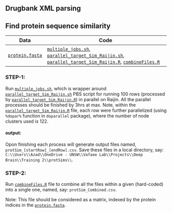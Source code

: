 ## Drugbank XML parsing

## Find protein sequence similarity
| Data | Code |
| --- | --- |
| [```protein.fasta```](https://github.com/Akmazad/Drug-Repositioning/tree/master/data) | [```multiple_jobs.sh```](https://github.com/Akmazad/Drug-Repositioning/blob/master/scripts/multiple_jobs.sh), [```parallel_target_Sim_Raijin.sh```](https://github.com/Akmazad/Drug-Repositioning/blob/master/scripts/parallel_target_Sim_Raijin.sh), [```parallel_target_Sim_Raijin.R```](https://github.com/Akmazad/Drug-Repositioning/blob/master/scripts/parallel_target_Sim_Raijin.R), [```combineFiles.R```](https://github.com/Akmazad/Drug-Repositioning/blob/master/scripts/combineFiles.R) |

### STEP-1:
Run [```multiple_jobs.sh```](https://github.com/Akmazad/Drug-Repositioning/blob/master/scripts/multiple_jobs.sh), which is wrapper around [```parallel_target_Sim_Raijin.sh```](https://github.com/Akmazad/Drug-Repositioning/blob/master/scripts/parallel_target_Sim_Raijin.sh) PBS script for running 100 rows (processed by [```parallel_target_Sim_Raijin.R```](https://github.com/Akmazad/Drug-Repositioning/blob/master/scripts/parallel_target_Sim_Raijin.R)) in parallel on Raijin. All the parallel processes should be finished by 3hrs at max. Note, within the [```parallel_target_Sim_Raijin.R```](https://github.com/Akmazad/Drug-Repositioning/blob/master/scripts/parallel_target_Sim_Raijin.R) file, each row were further parallelized (using ```%dopar%``` function in ```doparallel``` package), where the number of node clusters used is 122.

#### output:
Opon finishing each process will generate output files named, ```protSim_[startRow]_[endRow].csv```. Save these files in a local directory, say: ```C:\\Users\\Azad\\OneDrive - UNSW\\Vafaee Lab\\Projects\\Deep Brain\\Training 2\\protSims\\```.

### STEP-2:
Run [```combineFiles.R```](https://github.com/Akmazad/Drug-Repositioning/blob/master/scripts/combineFiles.R) file to combine all the files within a given (hard-coded) into a single one, named, say: ```protSim_Combined.csv```. 

Note: This file should be considered as a matrix, indexed by the protein indices in the [```protein.fasta```](https://github.com/Akmazad/Drug-Repositioning/tree/master/data).
